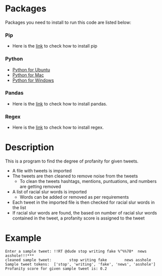 # Packages
Packages you need to install to run this code are listed below: <br />
### Pip <br />
* Here is the [link](https://pip.pypa.io/en/stable/installation/) to check how to install pip
### Python <br />
* [Python for Ubuntu](https://docs.python-guide.org/starting/install3/linux/)
* [Python for Mac](https://www.python.org/downloads/macos/)
* [Python for Windows](https://www.python.org/downloads/) 
### Pandas <br />
* Here is the [link](https://pandas.pydata.org/docs/getting_started/install.html) to check how to install pandas.
### Regex <br />
* Here is the [link](https://learnbyexample.github.io/py_regular_expressions/regex-module.html) to check how to install regex.

# Description
This is a program to find the degree of profanity for given tweets. <br />
* A file with tweets is imported
* The tweets are then cleaned to remove noise from the tweets 
  * To clean the tweets hashtags, mentions, puntuations, and numbers are getting removed 
* A list of racial slur words is imported
  * Words can be added or removed as per requirements
* Each tweet in the imported file is then checked for racial slur words in the list
* If racial slur words are found, the based on number of racial slur words contained in the tweet, a profanity score is assigned to the tweet

# Example
```
Enter a sample tweet: !!RT @dude stop writing fake %^%%78*  news asshole!!!*** 
cleaned sample tweet:        stop writing fake        news asshole  
Sample tweet tokens:  ['stop', 'writing', 'fake', 'news', 'asshole']
Profanity score for given sample tweet is: 0.2
```



